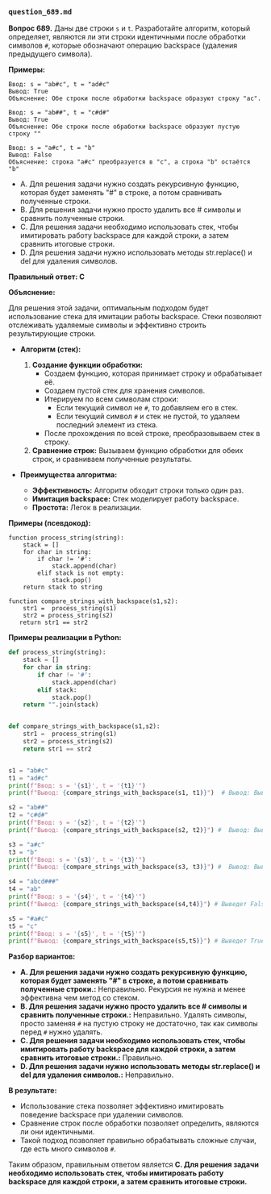 ### `question_689.md`

**Вопрос 689.** Даны две строки `s` и `t`. Разработайте алгоритм, который определяет, являются ли эти строки идентичными после обработки символов `#`, которые обозначают операцию backspace (удаления предыдущего символа).

**Примеры:**
```
Ввод: s = "ab#c", t = "ad#c"
Вывод: True
Объяснение: Обе строки после обработки backspace образуют строку "ac".

Ввод: s = "ab##", t = "c#d#"
Вывод: True
Объяснение: Обе строки после обработки backspace образуют пустую строку ""

Ввод: s = "a#c", t = "b"
Вывод: False
Объяснение: строка "a#c" преобразуется в "c", а строка "b" остаётся "b"

```

- A.  Для решения задачи нужно создать рекурсивную функцию, которая будет заменять "#" в строке, а потом сравнивать полученные строки.
- B.  Для решения задачи нужно  просто  удалить все # символы и сравнить полученные строки.
- C. Для решения задачи необходимо  использовать  стек,  чтобы имитировать работу backspace для каждой строки, а затем сравнить итоговые строки.
- D. Для решения задачи нужно использовать методы str.replace() и del для удаления символов.

**Правильный ответ: C**

**Объяснение:**

Для решения этой задачи, оптимальным подходом будет использование стека для имитации работы backspace. Стеки позволяют отслеживать удаляемые символы и эффективно строить  результирующие строки.

*   **Алгоритм (стек):**
    1.  **Создание функции обработки:**
        *   Создаем функцию, которая принимает строку и обрабатывает её.
        *  Создаем пустой стек для хранения символов.
        *   Итерируем по всем символам строки:
              *  Если текущий символ не  `#`, то добавляем его в стек.
              *   Если текущий символ  `#` и  стек не пустой, то  удаляем последний элемент из стека.
         *   После прохождения по всей строке, преобразовываем стек в строку.
    2.   **Сравнение строк:** Вызываем функцию обработки для обеих строк,  и сравниваем полученные результаты.

*   **Преимущества алгоритма:**
    *  **Эффективность:** Алгоритм обходит строки только один раз.
    *  **Имитация backspace:** Стек  моделирует работу backspace.
    *   **Простота:**  Легок в реализации.

**Примеры (псевдокод):**
```
function process_string(string):
    stack = []
    for char in string:
        if char != '#':
            stack.append(char)
        elif stack is not empty:
            stack.pop()
    return stack to string

function compare_strings_with_backspace(s1,s2):
    str1 =  process_string(s1)
    str2 = process_string(s2)
   return str1 == str2
```
**Примеры реализации в Python:**

```python
def process_string(string):
    stack = []
    for char in string:
        if char != '#':
            stack.append(char)
        elif stack:
            stack.pop()
    return "".join(stack)


def compare_strings_with_backspace(s1,s2):
    str1 =  process_string(s1)
    str2 = process_string(s2)
    return str1 == str2


s1 = "ab#c"
t1 = "ad#c"
print(f"Ввод: s = '{s1}', t = '{t1}'")
print(f"Вывод: {compare_strings_with_backspace(s1, t1)}")  # Вывод: Вывод: True

s2 = "ab##"
t2 = "c#d#"
print(f"Ввод: s = '{s2}', t = '{t2}'")
print(f"Вывод: {compare_strings_with_backspace(s2, t2)}") #  Вывод: Вывод: True

s3 = "a#c"
t3 = "b"
print(f"Ввод: s = '{s3}', t = '{t3}'")
print(f"Вывод: {compare_strings_with_backspace(s3, t3)}") #  Вывод: Вывод: False

s4 = "abcd###"
t4 = "ab"
print(f"Ввод: s = '{s4}', t = '{t4}'")
print(f"Вывод: {compare_strings_with_backspace(s4,t4)}") # Выведет False

s5 = "#a#c"
t5 = "c"
print(f"Ввод: s = '{s5}', t = '{t5}'")
print(f"Вывод: {compare_strings_with_backspace(s5,t5)}") # Выведет True


```
**Разбор вариантов:**
*   **A. Для решения задачи нужно создать рекурсивную функцию, которая будет заменять "#" в строке, а потом сравнивать полученные строки.:** Неправильно. Рекурсия не нужна и менее эффективна чем  метод со стеком.
*  **B. Для решения задачи нужно  просто  удалить все # символы и сравнить полученные строки.:** Неправильно. Удалять символы, просто  заменяя  `#`  на пустую строку не достаточно, так как  символы перед `#` нужно удалять.
*   **C. Для решения задачи необходимо  использовать  стек,  чтобы имитировать работу backspace для каждой строки, а затем сравнить итоговые строки.:** Правильно.
*  **D. Для решения задачи нужно использовать методы str.replace() и del для удаления символов.:** Неправильно.

**В результате:**
*   Использование стека позволяет  эффективно  имитировать поведение backspace при удалении символов.
*   Сравнение  строк после  обработки  позволяет определить, являются ли они идентичными.
*  Такой подход позволяет правильно обрабатывать сложные случаи, где есть много символов `#`.

Таким образом, правильным ответом является **C. Для решения задачи необходимо  использовать  стек,  чтобы имитировать работу backspace для каждой строки, а затем сравнить итоговые строки.**
